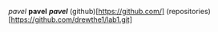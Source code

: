 *pavel* **pavel** ***pavel***
(github)[https://github.com/]
(repositories)[https://github.com/drewthe1/lab1.git]
